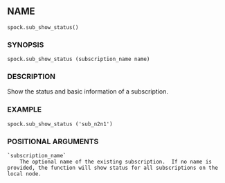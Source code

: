 ## NAME

`spock.sub_show_status()`

### SYNOPSIS

`spock.sub_show_status (subscription_name name)`
 
### DESCRIPTION

Show the status and basic information of a subscription. 

### EXAMPLE

`spock.sub_show_status ('sub_n2n1')`
 
### POSITIONAL ARGUMENTS
    `subscription_name`
        The optional name of the existing subscription.  If no name is provided, the function will show status for all subscriptions on the local node.
